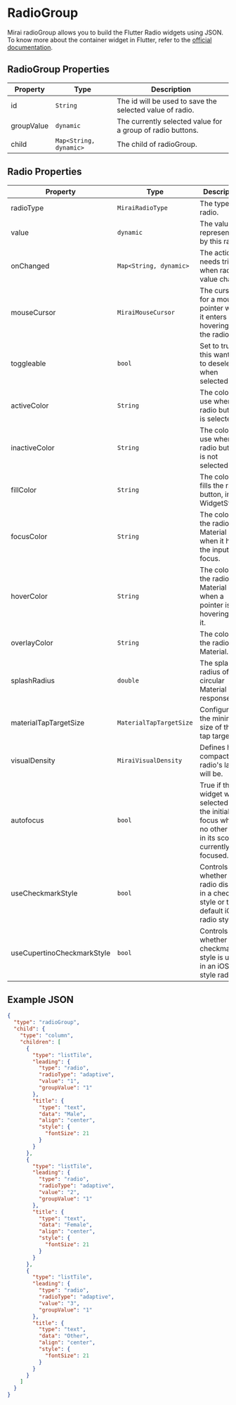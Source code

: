# RadioGroup

Mirai radioGroup allows you to build the Flutter Radio widgets using JSON. 
To know more about the container widget in Flutter, refer to the [official documentation](https://api.flutter.dev/flutter/material/Radio-class.html).

## RadioGroup Properties

| Property | Type              | Description                                       |
| --- |-------------------|---------------------------------------------------|
| id | `String`  | The id will be used to save the selected value of radio. |
| groupValue | `dynamic` | The currently selected value for a group of radio buttons. |
| child | `Map<String, dynamic>` | The child of radioGroup. |

## Radio Properties

| Property | Type              | Description                                       |
| --- |-------------------|---------------------------------------------------|
| radioType | `MiraiRadioType`  | The type of radio. |
| value | `dynamic` | The value represented by this radio. |
| onChanged | `Map<String, dynamic>` | The action needs trigger when radio value change. |
| mouseCursor | `MiraiMouseCursor` | The cursor for a mouse pointer when it enters or is hovering over the radio. |
| toggleable | `bool` | Set to true if this wanted to deselect when selected. |
| activeColor | `String` | The color to use when this radio button is selected. |
| inactiveColor | `String` | The color to use when this radio button is not selected. |
| fillColor | `String` | The color that fills the radio button, in all WidgetStates. |
| focusColor | `String` | The color for the radio's Material when it has the input focus. |
| hoverColor | `String` | The color for the radio's Material when a pointer is hovering over it. |
| overlayColor | `String` | The color for the radio's Material. |
| splashRadius | `double` | The splash radius of the circular Material ink response. |
| materialTapTargetSize | `MaterialTapTargetSize` | Configures the minimum size of the tap target. |
| visualDensity | `MiraiVisualDensity` | Defines how compact the radio's layout will be. |
| autofocus | `bool` | True if this widget will be selected as the initial focus when no other node in its scope is currently focused. |
| useCheckmarkStyle | `bool` | Controls whether the radio displays in a checkbox style or the default iOS radio style. |
| useCupertinoCheckmarkStyle | `bool` | Controls whether the checkmark style is used in an iOS-style radio. |


## Example JSON

```json
{
  "type": "radioGroup",
  "child": {
    "type": "column",
    "children": [
      {
        "type": "listTile",
        "leading": {
          "type": "radio",
          "radioType": "adaptive",
          "value": "1",
          "groupValue": "1"
        },
        "title": {
          "type": "text",
          "data": "Male",
          "align": "center",
          "style": {
            "fontSize": 21
          }
        }
      },
      {
        "type": "listTile",
        "leading": {
          "type": "radio",
          "radioType": "adaptive",
          "value": "2",
          "groupValue": "1"
        },
        "title": {
          "type": "text",
          "data": "Female",
          "align": "center",
          "style": {
            "fontSize": 21
          }
        }
      },
      {
        "type": "listTile",
        "leading": {
          "type": "radio",
          "radioType": "adaptive",
          "value": "3",
          "groupValue": "1"
        },
        "title": {
          "type": "text",
          "data": "Other",
          "align": "center",
          "style": {
            "fontSize": 21
          }
        }
      }
    ]
  }
}
```

